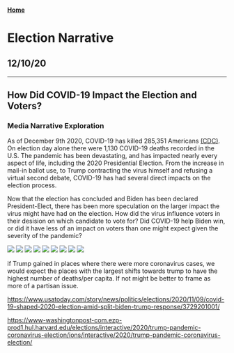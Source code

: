 #### [Home](https://cassidybargell.github.io/election_analytics/)

# Election Narrative
## 12/10/20

<hr>

## How Did COVID-19 Impact the Election and Voters?
### Media Narrative Exploration

As of December 9th 2020, COVID-19 has killed 285,351 Americans [(CDC)](https://covid.cdc.gov/covid-data-tracker/#cases_casesper100klast7days). On election day alone there were 1,130 COVID-19 deaths recorded in the U.S. The pandemic has been devastating, and has impacted nearly every aspect of life, including the 2020 Presidential Election. From the increase in mail-in ballot use, to Trump contracting the virus himself and refusing a virtual second debate, COVID-19 has had several direct impacts on the election process.

Now that the election has concluded and Biden has been declared President-Elect, there has been more speculation on the larger impact the virus might have had on the election. How did the virus influence voters in their desision on which candidate to vote for? Did COVID-19 help Biden win, or did it have less of an impact on voters than one might expect given the severity of the pandemic? 



![](../figures/narrative/total_change.png)
![](../figures/narrative/deaths_trumppct.png)
![](../figures/narrative/percap_change.png)
![](../figures/narrative/percap_trumppct.png)
![](../figures/narrative/partisan_concern.png)
![](../figures/narrative/vote-2020_concern.png)
![](../figures/narrative/concern_approval.png)
![](../figures/narrative/switchers.png)
![](../figures/narrative/switcher_approve.png)

if Trump gained in places where there were more coronavirus cases, we would expect the places with the largest shifts towards trump to have the highest number of deaths/per capita. If not might be better to frame as more of a partisan issue. 

https://www.usatoday.com/story/news/politics/elections/2020/11/09/covid-19-shaped-2020-election-amid-split-biden-trump-response/3729201001/

https://www-washingtonpost-com.ezp-prod1.hul.harvard.edu/elections/interactive/2020/trump-pandemic-coronavirus-election/ions/interactive/2020/trump-pandemic-coronavirus-election/